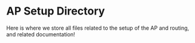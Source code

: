# AP Setup Directory

Here is where we store all files related to the setup of the AP and routing, and related documentation!